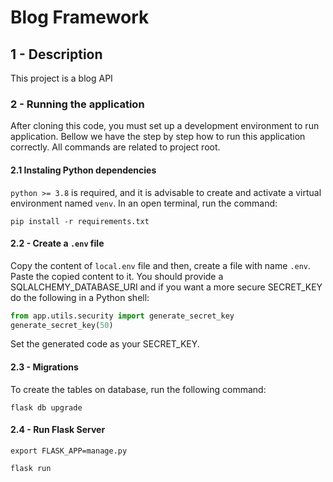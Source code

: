 # Blog Framework

## 1 - Description
This project is a blog API 

### 2 - Running the application
After cloning this code, you must set up a development environment to run application.
Bellow we have the step by step how to run this application correctly. All commands are related 
to project root.


#### 2.1 Instaling Python dependencies

`python >= 3.8` is required, and it is advisable to create and activate a virtual environment 
named `venv`. In an open terminal, run the command:

```shell
pip install -r requirements.txt
```

#### 2.2 - Create a `.env` file

Copy the content of `local.env` file and then, create a file with name `.env`. Paste the 
copied content to it. You should provide a SQLALCHEMY_DATABASE_URI and if you want a more 
secure SECRET_KEY do the following in a Python shell:

```python
from app.utils.security import generate_secret_key
generate_secret_key(50)
```
Set the generated code as your SECRET_KEY.

#### 2.3 - Migrations

To create the tables on database, run the following command: 

```shell
flask db upgrade
```

#### 2.4 - Run Flask Server

```shell
export FLASK_APP=manage.py
```

```shell
flask run
```
